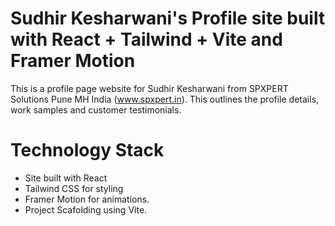 # Sudhir Kesharwani's Profile site built with React + Tailwind + Vite and Framer Motion

This is a profile page website for Sudhir Kesharwani from SPXPERT Solutions Pune MH India (www.spxpert.in). This outlines the profile details, work samples and customer testimonials.

# Technology Stack

- Site built with React
- Tailwind CSS for styling
- Framer Motion for animations.
- Project Scafolding using Vite.
